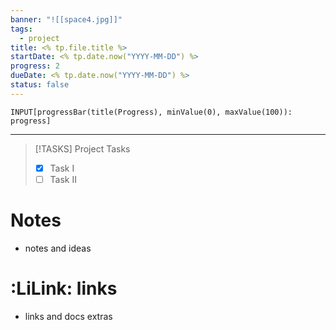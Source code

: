 ```yaml
---
banner: "![[space4.jpg]]"
tags:
  - project
title: <% tp.file.title %>
startDate: <% tp.date.now("YYYY-MM-DD") %>
progress: 2
dueDate: <% tp.date.now("YYYY-MM-DD") %>
status: false
---
```


```meta-bind
INPUT[progressBar(title(Progress), minValue(0), maxValue(100)): progress]
```

---

> [!TASKS] Project Tasks
> - [x] Task I
> - [ ] Task II


# Notes
- notes and ideas

# :LiLink: links
- links and docs extras